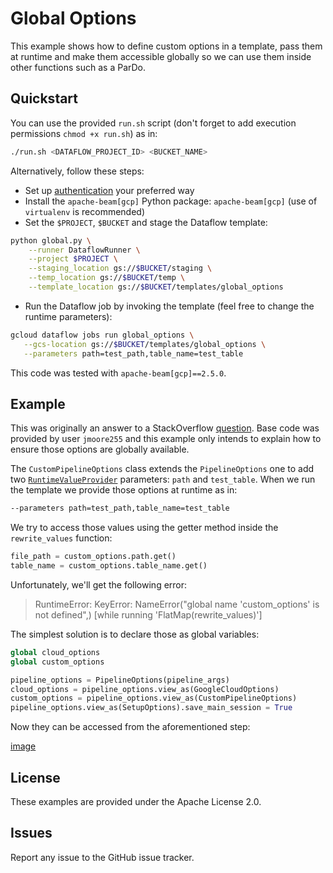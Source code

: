 # Global Options

This example shows how to define custom options in a template, pass them at runtime and make them accessible globally so we can use them inside other functions such as a ParDo.

## Quickstart

You can use the provided `run.sh` script (don't forget to add execution permissions `chmod +x run.sh`) as in:
```bash
./run.sh <DATAFLOW_PROJECT_ID> <BUCKET_NAME>
```

Alternatively, follow these steps:
* Set up [authentication](https://cloud.google.com/docs/authentication/) your preferred way
* Install the `apache-beam[gcp]` Python package: `apache-beam[gcp]` (use of `virtualenv` is recommended)
* Set the `$PROJECT`, `$BUCKET` and stage the Dataflow template:
```bash
python global.py \
    --runner DataflowRunner \
    --project $PROJECT \
    --staging_location gs://$BUCKET/staging \
    --temp_location gs://$BUCKET/temp \
    --template_location gs://$BUCKET/templates/global_options
```
* Run the Dataflow job by invoking the template (feel free to change the runtime parameters):
```bash
gcloud dataflow jobs run global_options \
   --gcs-location gs://$BUCKET/templates/global_options \
   --parameters path=test_path,table_name=test_table
```

This code was tested with `apache-beam[gcp]==2.5.0`.

## Example

This was originally an answer to a StackOverflow [question](https://stackoverflow.com/questions/52188858/python-dataflow-template-making-runtime-parameters-globally-accessible/). Base code was provided by user `jmoore255` and this example only intends to explain how to ensure those options are globally available.

The `CustomPipelineOptions` class extends the `PipelineOptions` one to add two [`RuntimeValueProvider`](https://cloud.google.com/dataflow/docs/templates/creating-templates#using-valueprovider-in-your-functions) parameters: `path` and `test_table`. When we run the template we provide those options at runtime as in:
```bash
--parameters path=test_path,table_name=test_table
```

We try to access those values using the getter method inside the `rewrite_values` function:
```python
file_path = custom_options.path.get()
table_name = custom_options.table_name.get()
```

Unfortunately, we'll get the following error:
> RuntimeError: KeyError: NameError("global name 'custom_options' is not defined",) [while running 'FlatMap(rewrite_values)']

The simplest solution is to declare those as global variables:
```python
global cloud_options
global custom_options

pipeline_options = PipelineOptions(pipeline_args)
cloud_options = pipeline_options.view_as(GoogleCloudOptions)
custom_options = pipeline_options.view_as(CustomPipelineOptions)
pipeline_options.view_as(SetupOptions).save_main_session = True
```

Now they can be accessed from the aforementioned step:

[image](https://i.stack.imgur.com/bze3Y.png)

## License

These examples are provided under the Apache License 2.0.

## Issues

Report any issue to the GitHub issue tracker.
